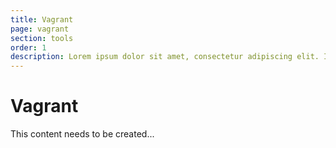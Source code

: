 ```yaml
---
title: Vagrant
page: vagrant
section: tools
order: 1
description: Lorem ipsum dolor sit amet, consectetur adipiscing elit. In in tristique felis. Duis ornare velit at libero sollicitudin congue. Mauris a pharetra augue. Ut vehicula sed neque sed congue. 
---
```


# Vagrant
This content needs to be created...
